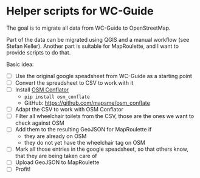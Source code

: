 Helper scripts for WC-Guide
===========================

The goal is to migrate all data from WC-Guide to OpenStreetMap.

Part of the data can be migrated using QGIS and a manual workflow (see Stefan Keller).
Another part is suitable for MapRoulette, and I want to provide scripts to do that.

Basic idea:

- [ ] Use the original google speadsheet from WC-Guide as a starting point
- [ ] Convert the spreadsheet to CSV to work with it
- [ ] Install [OSM Conflator](https://wiki.openstreetmap.org/wiki/OSM_Conflator)
    * `pip install osm_conflate` 
    * GitHub: https://github.com/mapsme/osm_conflate
- [ ] Adapt the CSV to work with OSM Conflator
- [ ] Filter all wheelchair toilets from the CSV, those are the ones we want to check against OSM
- [ ] Add them to the resulting GeoJSON for MapRoulette if
    * they are already on OSM
    * they do not yet have the wheelchair tag on OSM
- [ ] Mark all those entries in the google speadsheet, so that others know, that they are being taken care of
- [ ] Upload GeoJSON to MapRoulette
- [ ] Profit!
